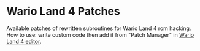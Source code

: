 # Wario Land 4 Patches
Available patches of rewritten subroutines for Wario Land 4 rom hacking.  
How to use: write custom code then add it from "Patch Manager" in [Wario Land 4 editor](https://github.com/wario-land/WL4Editor).  

